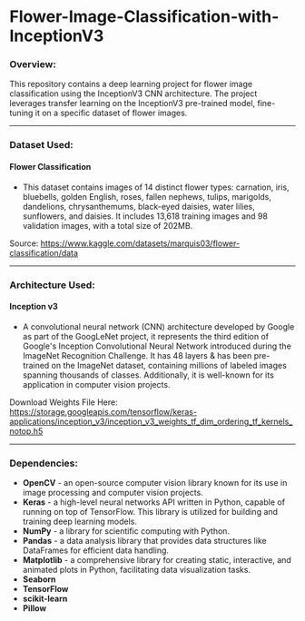 # Flower-Image-Classification-with-InceptionV3

### Overview:
This repository contains a deep learning project for flower image classification using the InceptionV3 CNN architecture. The project leverages transfer learning on the InceptionV3 pre-trained model, fine-tuning it on a specific dataset of flower images.

----------------------

### Dataset Used: 
#### Flower Classification
- This dataset contains images of 14 distinct flower types: carnation, iris, bluebells, golden English, roses, fallen nephews, tulips, marigolds, dandelions, chrysanthemums, black-eyed daisies, water lilies, sunflowers, and daisies. It includes 13,618 training images and 98 validation images, with a total size of 202MB.

Source: https://www.kaggle.com/datasets/marquis03/flower-classification/data

----------------------

### Architecture Used: 
#### Inception v3
- A convolutional neural network (CNN) architecture developed by Google as part of the GoogLeNet project, it represents the third edition of Google's Inception Convolutional Neural Network introduced during the ImageNet Recognition Challenge. It has 48 layers & has been pre-trained on the ImageNet dataset, containing millions of labeled images spanning thousands of classes. Additionally, it is well-known for its application in computer vision projects.

Download Weights File Here: https://storage.googleapis.com/tensorflow/keras-applications/inception_v3/inception_v3_weights_tf_dim_ordering_tf_kernels_notop.h5

----------------------

### Dependencies: 
- **OpenCV** - an open-source computer vision library known for its use in image processing and computer vision projects.
- **Keras** - a high-level neural networks API written in Python, capable of running on top of TensorFlow. This library is utilized for building and training deep learning models.
- **NumPy** - a library for scientific computing with Python.
- **Pandas** - a data analysis library that provides data structures like DataFrames for efficient data handling. 
- **Matplotlib** - a comprehensive library for creating static, interactive, and animated plots in Python, facilitating data visualization tasks.
- **Seaborn**
- **TensorFlow**
- **scikit-learn** 
- **Pillow**
